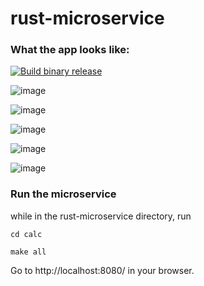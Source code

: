 # rust-microservice

### What the app looks like:

[![Build binary release](https://github.com/blueskycircle/rust-microservice/actions/workflows/release.yml/badge.svg)](https://github.com/blueskycircle/rust-microservice/actions/workflows/release.yml)

![image](https://github.com/user-attachments/assets/dfb3ed12-46d5-4e6b-9044-dcc36f561dab)

![image](https://github.com/user-attachments/assets/1d76f29a-e810-4a1d-bd00-4898d88ccde2)

![image](https://github.com/user-attachments/assets/c07b6b38-ccd5-43c8-9b16-7e59aa6af57d)

![image](https://github.com/user-attachments/assets/b12d9269-73a9-4b3d-baed-92e4e458d30e)

![image](https://github.com/user-attachments/assets/e82fcf83-d1d0-4926-94d4-038d5058841a)


### Run the microservice

while in the rust-microservice directory, run

`cd calc`

`make all`

Go to http://localhost:8080/ in your browser.
